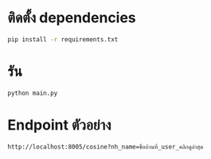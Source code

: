 # ติดตั้ง dependencies 
```bash
pip install -r requirements.txt
```
# รัน
```bash
python main.py
```
# Endpoint ตัวอย่าง
```plaintext
http://localhost:8005/cosine?nh_name=ชื่อบ้านที่_user_คลิกดูล่าสุด
```